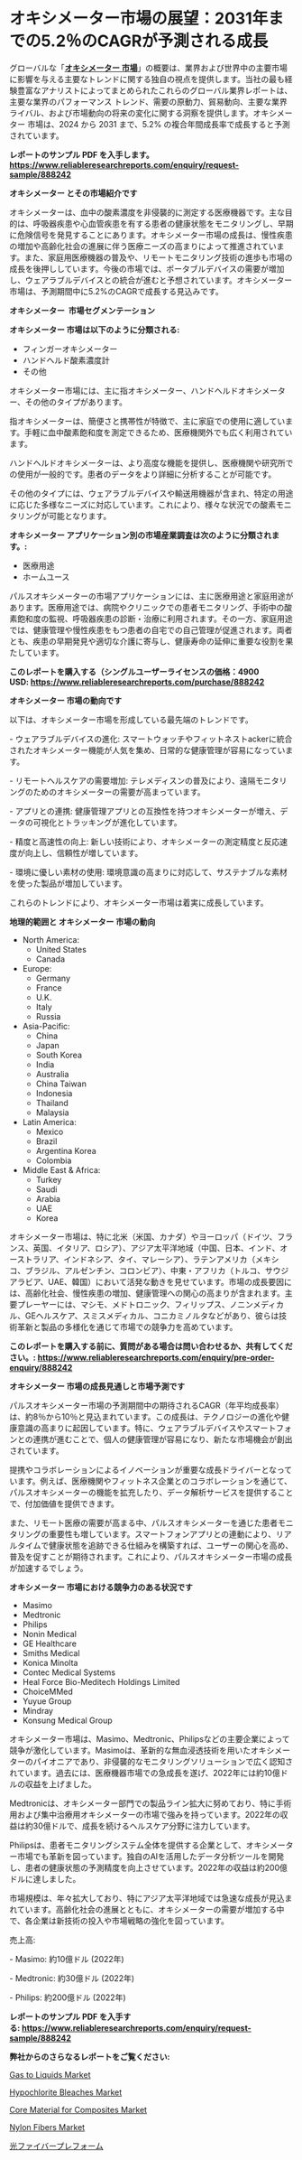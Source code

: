 <p><h1>オキシメーター市場の展望：2031年までの5.2％のCAGRが予測される成長</h1></p><p>グローバルな「<a href="https://www.reliableresearchreports.com/oximeter-r888242?utm_campaign=107&utm_medium=6&utm_source=Github&utm_content=ia&utm_term=12122024&utm_id=oximeter"><strong>オキシメーター 市場</strong></a>」の概要は、業界および世界中の主要市場に影響を与える主要なトレンドに関する独自の視点を提供します。当社の最も経験豊富なアナリストによってまとめられたこれらのグローバル業界レポートは、主要な業界のパフォーマンス トレンド、需要の原動力、貿易動向、主要な業界ライバル、および市場動向の将来の変化に関する洞察を提供します。オキシメーター 市場は、2024 から 2031 まで、5.2% の複合年間成長率で成長すると予測されています。</p>
<p><strong>レポートのサンプル PDF を入手します。</strong><strong><a href="https://www.reliableresearchreports.com/enquiry/request-sample/888242?utm_campaign=107&utm_medium=6&utm_source=Github&utm_content=ia&utm_term=12122024&utm_id=oximeter">https://www.reliableresearchreports.com/enquiry/request-sample/888242</a></strong></p>
<p><strong>オキシメーター とその市場紹介です</strong></p>
<p><p>オキシメーターは、血中の酸素濃度を非侵襲的に測定する医療機器です。主な目的は、呼吸器疾患や心血管疾患を有する患者の健康状態をモニタリングし、早期に危険信号を発見することにあります。オキシメーター市場の成長は、慢性疾患の増加や高齢化社会の進展に伴う医療ニーズの高まりによって推進されています。また、家庭用医療機器の普及や、リモートモニタリング技術の進歩も市場の成長を後押ししています。今後の市場では、ポータブルデバイスの需要が増加し、ウェアラブルデバイスとの統合が進むと予想されています。オキシメーター市場は、予測期間中に5.2%のCAGRで成長する見込みです。</p><strong><a href="|AUTHORITHY_DOMAIN_URL|?utm_campaign=107&utm_medium=6&utm_source=Github&utm_content=ia&utm_term=12122024&utm_id=oximeter"></a></strong></p>
<p><strong>オキシメーター&nbsp;</strong><strong>&nbsp;市場セグメンテーション</strong></p>
<p><strong>オキシメーター 市場は以下のように分類される:</strong>&nbsp;</p>
<p><ul><li>フィンガーオキシメーター</li><li>ハンドヘルド酸素濃度計</li><li>その他</li></ul></p>
<p><p>オキシメーター市場には、主に指オキシメーター、ハンドヘルドオキシメーター、その他のタイプがあります。</p><p>指オキシメーターは、簡便さと携帯性が特徴で、主に家庭での使用に適しています。手軽に血中酸素飽和度を測定できるため、医療機関外でも広く利用されています。</p><p>ハンドヘルドオキシメーターは、より高度な機能を提供し、医療機関や研究所での使用が一般的です。患者のデータをより詳細に分析することが可能です。</p><p>その他のタイプには、ウェアラブルデバイスや輸送用機器が含まれ、特定の用途に応じた多様なニーズに対応しています。これにより、様々な状況での酸素モニタリングが可能となります。</p></p>
<p><strong> オキシメーター アプリケーション別の市場産業調査は次のように分類されます。:</strong></p>
<p><ul><li>医療用途</li><li>ホームユース</li></ul></p>
<p><p>パルスオキシメーターの市場アプリケーションには、主に医療用途と家庭用途があります。医療用途では、病院やクリニックでの患者モニタリング、手術中の酸素飽和度の監視、呼吸器疾患の診断・治療に利用されます。その一方、家庭用途では、健康管理や慢性疾患をもつ患者の自宅での自己管理が促進されます。両者とも、疾患の早期発見や適切な介護に寄与し、健康寿命の延伸に重要な役割を果たしています。</p></p>
<p><strong>このレポートを購入する（シングルユーザーライセンスの価格：4900 USD:</strong><strong>&nbsp;<a href="https://www.reliableresearchreports.com/purchase/888242?utm_campaign=107&utm_medium=6&utm_source=Github&utm_content=ia&utm_term=12122024&utm_id=oximeter">https://www.reliableresearchreports.com/purchase/888242</a></strong></p>
<p><strong>オキシメーター 市場の動向です</strong></p>
<p><p>以下は、オキシメーター市場を形成している最先端のトレンドです。</p><p>- ウェアラブルデバイスの進化: スマートウォッチやフィットネストackerに統合されたオキシメーター機能が人気を集め、日常的な健康管理が容易になっています。</p><p>- リモートヘルスケアの需要増加: テレメディスンの普及により、遠隔モニタリングのためのオキシメーターの需要が高まっています。</p><p>- アプリとの連携: 健康管理アプリとの互換性を持つオキシメーターが増え、データの可視化とトラッキングが進化しています。</p><p>- 精度と高速性の向上: 新しい技術により、オキシメーターの測定精度と反応速度が向上し、信頼性が増しています。</p><p>- 環境に優しい素材の使用: 環境意識の高まりに対応して、サステナブルな素材を使った製品が増加しています。</p><p>これらのトレンドにより、オキシメーター市場は着実に成長しています。</p></p>
<p><strong>地理的範囲と オキシメーター 市場の動向</strong></p>
<p><ul>
    <li>
        North America:
        <ul>
            <li>United States</li>
            <li>Canada</li>
        </ul>
    </li>
    <li>
        Europe:
        <ul>
            <li>Germany</li>
            <li>France</li>
            <li>U.K.</li>
            <li>Italy</li>
            <li>Russia</li>
        </ul>
    </li>
    <li>
        Asia-Pacific:
        <ul>
            <li>China</li>
            <li>Japan</li>
            <li>South Korea</li>
            <li>India</li>
            <li>Australia</li>
            <li>China Taiwan</li>
            <li>Indonesia</li>
            <li>Thailand</li>
            <li>Malaysia</li>
        </ul>
    </li>
    <li>
        Latin America:
        <ul>
            <li>Mexico</li>
            <li>Brazil</li>
            <li>Argentina Korea</li>
            <li>Colombia</li>
        </ul>
    </li>
    <li>
        Middle East & Africa:
        <ul>
            <li>Turkey</li>
            <li>Saudi</li>
            <li>Arabia</li>
            <li>UAE</li>
            <li>Korea</li>
        </ul>
    </li>
    </ul></p>
<p><p>オキシメーター市場は、特に北米（米国、カナダ）やヨーロッパ（ドイツ、フランス、英国、イタリア、ロシア）、アジア太平洋地域（中国、日本、インド、オーストラリア、インドネシア、タイ、マレーシア）、ラテンアメリカ（メキシコ、ブラジル、アルゼンチン、コロンビア）、中東・アフリカ（トルコ、サウジアラビア、UAE、韓国）において活発な動きを見せています。市場の成長要因には、高齢化社会、慢性疾患の増加、健康管理への関心の高まりが含まれます。主要プレーヤーには、マシモ、メドトロニック、フィリップス、ノニンメディカル、GEヘルスケア、スミスメディカル、コニカミノルタなどがあり、彼らは技術革新と製品の多様化を通じて市場での競争力を高めています。</p></p>
<p><strong>このレポートを購入する前に、質問がある場合は問い合わせるか、共有してください。:&nbsp;<a href="https://www.reliableresearchreports.com/enquiry/pre-order-enquiry/888242?utm_campaign=107&utm_medium=6&utm_source=Github&utm_content=ia&utm_term=12122024&utm_id=oximeter">https://www.reliableresearchreports.com/enquiry/pre-order-enquiry/888242</a></strong></p>
<p><strong>オキシメーター 市場の成長見通しと市場予測です</strong></p>
<p><p>パルスオキシメーター市場の予測期間中の期待されるCAGR（年平均成長率）は、約8％から10％と見込まれています。この成長は、テクノロジーの進化や健康意識の高まりに起因しています。特に、ウェアラブルデバイスやスマートフォンとの連携が進むことで、個人の健康管理が容易になり、新たな市場機会が創出されています。</p><p>提携やコラボレーションによるイノベーションが重要な成長ドライバーとなっています。例えば、医療機関やフィットネス企業とのコラボレーションを通じて、パルスオキシメーターの機能を拡充したり、データ解析サービスを提供することで、付加価値を提供できます。</p><p>また、リモート医療の需要が高まる中、パルスオキシメーターを通じた患者モニタリングの重要性も増しています。スマートフォンアプリとの連動により、リアルタイムで健康状態を追跡できる仕組みを構築すれば、ユーザーの関心を高め、普及を促すことが期待されます。これにより、パルスオキシメーター市場の成長が加速するでしょう。</p></p>
<p><strong>オキシメーター 市場における競争力のある状況です</strong></p>
<p><ul><li>Masimo</li><li>Medtronic</li><li>Philips</li><li>Nonin Medical</li><li>GE Healthcare</li><li>Smiths Medical</li><li>Konica Minolta</li><li>Contec Medical Systems</li><li>Heal Force Bio-Meditech Holdings Limited</li><li>ChoiceMMed</li><li>Yuyue Group</li><li>Mindray</li><li>Konsung Medical Group</li></ul></p>
<p><p>オキシメーター市場は、Masimo、Medtronic、Philipsなどの主要企業によって競争が激化しています。Masimoは、革新的な無血浸透技術を用いたオキシメーターのパイオニアであり、非侵襲的なモニタリングソリューションで広く認知されています。過去には、医療機器市場での急成長を遂げ、2022年には約10億ドルの収益を上げました。</p><p>Medtronicは、オキシメーター部門での製品ライン拡大に努めており、特に手術用および集中治療用オキシメーターの市場で強みを持っています。2022年の収益は約30億ドルで、成長を続けるヘルスケア分野に注力しています。</p><p>Philipsは、患者モニタリングシステム全体を提供する企業として、オキシメーター市場でも革新を図っています。独自のAIを活用したデータ分析ツールを開発し、患者の健康状態の予測精度を向上させています。2022年の収益は約200億ドルに達しました。</p><p>市場規模は、年々拡大しており、特にアジア太平洋地域では急速な成長が見込まれています。高齢化社会の進展とともに、オキシメーターの需要が増加する中で、各企業は新技術の投入や市場戦略の強化を図っています。</p><p>売上高:</p><p>- Masimo: 約10億ドル (2022年)</p><p>- Medtronic: 約30億ドル (2022年)</p><p>- Philips: 約200億ドル (2022年)</p></p>
<p><strong>レポートのサンプル PDF を入手する:&nbsp;<a href="https://www.reliableresearchreports.com/enquiry/request-sample/888242?utm_campaign=107&utm_medium=6&utm_source=Github&utm_content=ia&utm_term=12122024&utm_id=oximeter">https://www.reliableresearchreports.com/enquiry/request-sample/888242</a></strong></p>
<p></p>
<p><strong>弊社からのさらなるレポートをご覧ください:</strong></p>
<p><p><a href="https://www.linkedin.com/pulse/gas-liquids-market-study-strategies-leading-players-growth-gytsc?utm_campaign=107&utm_medium=6&utm_source=Github&utm_content=ia&utm_term=12122024&utm_id=oximeter">Gas to Liquids Market</a></p><p><a href="https://www.linkedin.com/pulse/p-factrackr-ho6he?utm_campaign=107&utm_medium=6&utm_source=Github&utm_content=ia&utm_term=12122024&utm_id=oximeter">Hypochlorite Bleaches Market</a></p><p><a href="https://www.linkedin.com/pulse/c-hannibex-sqmmf?utm_campaign=107&utm_medium=6&utm_source=Github&utm_content=ia&utm_term=12122024&utm_id=oximeter">Core Material for Composites Market</a></p><p><a href="https://www.linkedin.com/pulse/p-factrackr-ho6he?utm_campaign=107&utm_medium=6&utm_source=Github&utm_content=ia&utm_term=12122024&utm_id=oximeter">Nylon Fibers Market</a></p><p><a href="https://github.com/mohamedbakry57/Market-Research-Report-List-6/blob/main/715436627469.md?utm_campaign=107&utm_medium=6&utm_source=Github&utm_content=ia&utm_term=12122024&utm_id=oximeter">光ファイバープレフォーム</a></p></p>